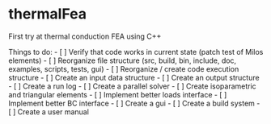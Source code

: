 # thermalFea
First try at thermal conduction FEA using C++


Things to do:
    - [ ] Verify that code works in current state (patch test of Milos elements)
    - [ ] Reorganize file structure (src, build, bin, include, doc, examples, scripts, tests, gui)
    - [ ] Reorganize / create code execution structure
    - [ ] Create an input data structure
    - [ ] Create an output structure
    - [ ] Create a run log
    - [ ] Create a parallel solver
    - [ ] Create isoparametric and triangular elements
    - [ ] Implement better loads interface
    - [ ] Implement better BC interface
    - [ ] Create a gui
    - [ ] Create a build system
    - [ ] Create a user manual

